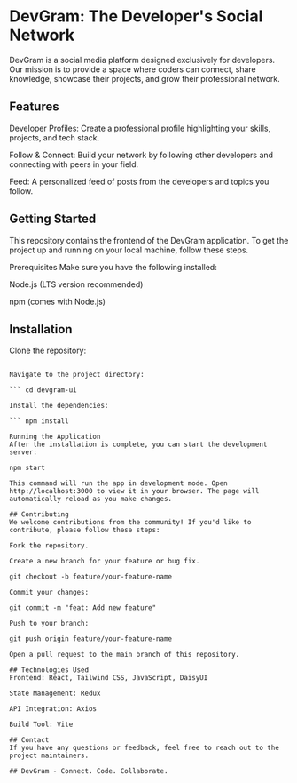 # DevGram: The Developer's Social Network
DevGram is a social media platform designed exclusively for developers. Our mission is to provide a space where coders can connect, share knowledge, showcase their projects, and grow their professional network.

## Features
Developer Profiles: Create a professional profile highlighting your skills, projects, and tech stack.


Follow & Connect: Build your network by following other developers and connecting with peers in your field.

Feed: A personalized feed of posts from the developers and topics you follow.



## Getting Started
This repository contains the frontend of the DevGram application. To get the project up and running on your local machine, follow these steps.

Prerequisites
Make sure you have the following installed:

Node.js (LTS version recommended)

npm (comes with Node.js)

## Installation
Clone the repository:

``` git clone [https://github.com/your-username/devgram-ui.git](https://github.com/your-username/devgram-ui.git)

Navigate to the project directory:

``` cd devgram-ui

Install the dependencies:

``` npm install

Running the Application
After the installation is complete, you can start the development server:

npm start

This command will run the app in development mode. Open http://localhost:3000 to view it in your browser. The page will automatically reload as you make changes.

## Contributing
We welcome contributions from the community! If you'd like to contribute, please follow these steps:

Fork the repository.

Create a new branch for your feature or bug fix.

git checkout -b feature/your-feature-name

Commit your changes:

git commit -m "feat: Add new feature"

Push to your branch:

git push origin feature/your-feature-name

Open a pull request to the main branch of this repository.

## Technologies Used
Frontend: React, Tailwind CSS, JavaScript, DaisyUI

State Management: Redux 

API Integration: Axios

Build Tool: Vite 

## Contact
If you have any questions or feedback, feel free to reach out to the project maintainers.

## DevGram - Connect. Code. Collaborate.